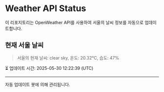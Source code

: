 
# Weather API Status

이 리포지토리는 OpenWeather API를 사용하여 서울의 날씨 정보를 자동으로 업데이트합니다.

## 현재 서울 날씨
> 서울의 현재 날씨: clear sky, 온도: 20.32°C, 습도: 47%

⏳ 업데이트 시간: 2025-05-30 12:22:39 (UTC)

---
자동 업데이트 봇에 의해 관리됩니다.
